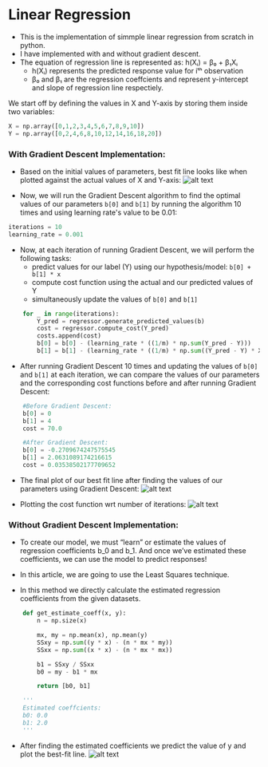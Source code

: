 # Linear Regression
- This is the implementation of simmple linear regression from scratch in python.
- I have implemented with and without gradient descent.
- The equation of regression line is represented as:
	h(Xᵢ) = β₀ + β₁Xᵢ
	- h(Xᵢ) represents the predicted response value for iᵗʰ observation
	- β₀ and β₁ are the regression coeffcients and represent y-intercept and slope of regression line respectiely.

We start off by defining the values in X and Y-axis by storing them inside two variables:

```python
X = np.array([0,1,2,3,4,5,6,7,8,9,10])
Y = np.array([0,2,4,6,8,10,12,14,16,18,20])
```

### With Gradient Descent Implementation:
- Based on the initial values of parameters, best fit line looks like when plotted against the actual values of X and Y-axis:
![alt text](https://github.com/bhushan-borole/Linear-Regression/blob/master/Linear%20Regresion%20with%20gradient%20descent/plot1.png)

- Now, we will run the Gradient Descent algorithm to find the optimal values of our parameters `b[0]` and `b[1]` by running the algorithm 10 times and using learning rate's value to be 0.01:

```python
iterations = 10
learning_rate = 0.001
```

- Now, at each iteration of running Gradient Descent, we will perform the following tasks:
	- predict values for our label (Y) using our hypothesis/model: `b[0] + b[1] * x`
	- compute cost function using the actual and our predicted values of Y
	- simultaneously update the values of `b[0]` and `b[1]`
```python
    for _ in range(iterations):
        Y_pred = regressor.generate_predicted_values(b)
        cost = regressor.compute_cost(Y_pred)
        costs.append(cost)
        b[0] = b[0] - (learning_rate * ((1/m) * np.sum(Y_pred - Y)))
        b[1] = b[1] - (learning_rate * ((1/m) * np.sum((Y_pred - Y) * X)))
```

- After running Gradient Descent 10 times and updating the values of `b[0]` and `b[1]` at each iteration, we can compare the values of our parameters and the corresponding cost functions before and after running Gradient Descent:

```python
	#Before Gradient Descent:
	b[0] = 0
	b[1] = 4
	cost = 70.0

	#After Gradient Descent:
	b[0] = -0.2709674247575545 
	b[1] = 2.0631089174216615 
	cost = 0.03538502177709652
```

- The final plot of our best fit line after finding the values of our parameters using Gradient Descent:
![alt text](https://github.com/bhushan-borole/Linear-Regression/blob/master/Linear%20Regresion%20with%20gradient%20descent/plot2.png)

- Plotting the cost function wrt number of iterations:
![alt text](https://github.com/bhushan-borole/Linear-Regression/blob/master/Linear%20Regresion%20with%20gradient%20descent/plot3.png)


### Without Gradient Descent Implementation:

- To create our model, we must “learn” or estimate the values of regression coefficients b_0 and b_1. And once we’ve estimated these coefficients, we can use the model to predict responses!

- In this article, we are going to use the Least Squares technique.
- In this method we directly calculate the estimated regression coefficients from the given datasets.
```python
	def get_estimate_coeff(x, y):
		n = np.size(x)

		mx, my = np.mean(x), np.mean(y)
		SSxy = np.sum((y * x) - (n * mx * my))
		SSxx = np.sum((x * x) - (n * mx * mx))

		b1 = SSxy / SSxx
		b0 = my - b1 * mx

		return [b0, b1]

	'''
	Estimated coeffcients: 
	b0: 0.0 
	b1: 2.0
	'''
```
- After finding the estimated coefficients we predict the value of y and plot the best-fit line.
![alt text](https://github.com/bhushan-borole/Linear-Regression/blob/master/Linear%20Regression%20without%20gradient%20descent/plot1.png)





